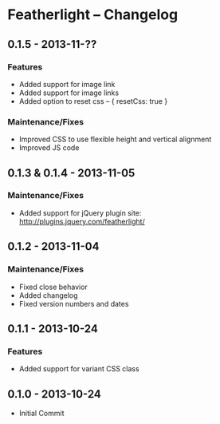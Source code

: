 Featherlight – Changelog
===================================

0.1.5 - 2013-11-??
-----------------------------------
### Features
* Added support for image link
* Added support for image links
* Added option to reset css – { resetCss: true }

### Maintenance/Fixes
* Improved CSS to use flexible height and vertical alignment
* Improved JS code

0.1.3 & 0.1.4 - 2013-11-05
-----------------------------------
### Maintenance/Fixes
* Added support for jQuery plugin site: http://plugins.jquery.com/featherlight/

0.1.2 - 2013-11-04
-----------------------------------
### Maintenance/Fixes
* Fixed close behavior
* Added changelog
* Fixed version numbers and dates


0.1.1 - 2013-10-24
-----------------------------------
### Features
* Added support for variant CSS class


0.1.0 - 2013-10-24
-----------------------------------

* Initial Commit
